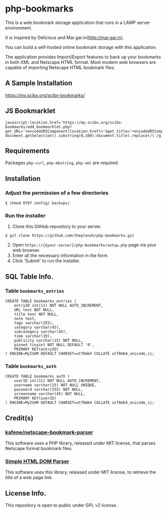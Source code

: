 # php-bookmarks

This is a web bookmark storage application that runs in a LAMP server environment.  

It is inspired by Delicious and Mar.gar.in(<http://mar.gar.in>).  

You can build a self-hosted online bookmark storage with this application.  

The application provides Import/Export features to back up your bookmarks in both XML and Netscape HTML format. Most modern web browsers are capable of importing Netscape HTML bookmark files.  

## A Sample Installation
<https://my.scibx.org/scibx-bookmarks/>

## JS Bookmarklet
```
javascript:location.href='https://my.scibx.org/scibx-bookmarks/add_bookmarklet.php?get_URL='+encodeURIComponent(location.href)+'&get_title='+encodeURIComponent((document.getSelection().length>0?document.getSelection().substring(0,100):document.title).replace(/\'/g,''));
```

## Requirements
Packages `php-curl`, `php-mbstring`, `php-xml` are required.

## Installation
### Adjust the permission of a few directories
```
$ chmod 0707 config/ backups/
```

### Run the installer
1. Clone this GitHub repository to your server.
```
$ git clone https://github.com/theplenoh/php-bookmarks.git
```
2. Open `https://{$your-server}/php-bookmarks/setup.php` page via your web browser.
3. Enter all the necessary information in the form.
4. Click 'Submit' to run the installer.

## SQL Table Info.
### Table `bookmarks_entries`
```
CREATE TABLE bookmarks_entries (
    entryID int(11) NOT NULL AUTO_INCREMENT, 
    URL text NOT NULL, 
    title text NOT NULL, 
    note text, 
    tags varchar(255), 
    category varchar(45), 
    subcategory varchar(45), 
    time varchar(19), 
    publicity varchar(15) NOT NULL, 
    pinned tinyint NOT NULL DEFAULT '0', 
    PRIMARY KEY(entryID)
) ENGINE=MyISAM DEFAULT CHARSET=utf8mb4 COLLATE utf8mb4_unicode_ci;
```
### Table `bookmarks_auth`
```
CREATE TABLE bookmarks_auth (
    userID int(11) NOT NULL AUTO_INCREMENT, 
    username varchar(15) NOT NULL UNIQUE, 
    password varchar(255) NOT NULL, 
    screenname varchar(45) NOT NULL, 
    PRIMARY KEY(userID)
) ENGINE=MyISAM DEFAULT CHARSET=utf8mb4 COLLATE utf8mb4_unicode_ci;
```

## Credit(s)
### [kafene/netscape-bookmark-parser](https://github.com/kafene/netscape-bookmark-parser)
This software uses a PHP library, released under MIT license, that parses Netscape format bookmark files.

### [Simple HTML DOM Parser](https://simplehtmldom.sourceforge.io)
This software uses this library, released under MIT license, to retrieve the title of a web page link.

## License Info.
This repository is open to public under GPL v2 license.
